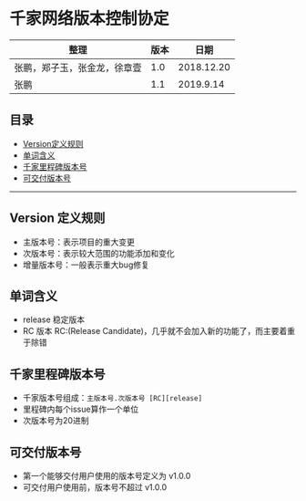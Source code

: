 # 千家网络版本控制协定

整理 | 版本 | 日期
--- | --- | --- |
张鹏，郑子玉，张金龙，徐章壹 | 1.0 | 2018.12.20
张鹏| 1.1 | 2019.9.14


## 目录
- [Version定义规则](#Version定义规则)
- [单词含义](#单词含义)
- [千家里程碑版本号](#千家里程碑版本号)
- [可交付版本号](#可交付版本号)

---

## Version 定义规则
- 主版本号：表示项目的重大变更
- 次版本号：表示较大范围的功能添加和变化
- 增量版本号：一般表示重大bug修复

## 单词含义
- release 稳定版本
- RC 版本 RC:(Release Candidate)，几乎就不会加入新的功能了，而主要着重于除错

## 千家里程碑版本号

- 千家版本号组成：`主版本号.次版本号 [RC][release]`
- 里程碑内每个issue算作一个单位
- 次版本号为20进制

## 可交付版本号

- 第一个能够交付用户使用的版本号定义为 v1.0.0
- 可交付用户使用前，版本号不超过 v1.0.0
